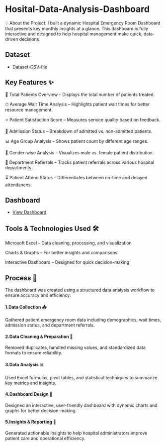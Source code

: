 # Hosital-Data-Analysis-Dashboard
💡 About the Project:  I built a dynamic Hospital Emergency Room Dashboard that presents key monthly insights at a glance. This dashboard is fully interactive and designed to help hospital management make quick, data-driven decisions

## Dataset
- <a href= "https://github.com/AniruddhTiwari532/Hosital-Data-Analysis-Dashboard/blob/main/Hospital%20Emergency%20Room%20Data.csv">Dataset-CSV-file</a>

## Key Features ✨

📌 Total Patients Overview – Displays the total number of patients treated.

⏱ Average Wait Time Analysis – Highlights patient wait times for better resource management.

⭐ Patient Satisfaction Score – Measures service quality based on feedback.

🧾 Admission Status – Breakdown of admitted vs. non-admitted patients.

📊 Age Group Analysis – Shows patient count by different age ranges.

🧍 Gender-wise Analysis – Visualizes male vs. female patient distribution.

🏥 Department Referrals – Tracks patient referrals across various hospital departments.

⏳ Patient Attend Status – Differentiates between on-time and delayed attendances.

## Dashboard
- <a href= "https://github.com/AniruddhTiwari532/Hosital-Data-Analysis-Dashboard/blob/main/Screenshot%202025-09-05%20200839.png">View Dashboard</a>

## Tools & Technologies Used 🛠

Microsoft Excel – Data cleaning, processing, and visualization

Charts & Graphs – For better insights and comparisons

Interactive Dashboard – Designed for quick decision-making

## Process 🔄

The dashboard was created using a structured data analysis workflow to ensure accuracy and efficiency:

#### 1.Data Collection 📥

Gathered patient emergency room data including demographics, wait times, admission status, and department referrals.

#### 2.Data Cleaning & Preparation 🧹

Removed duplicates, handled missing values, and standardized data formats to ensure reliability.

#### 3.Data Analysis 📊

Used Excel formulas, pivot tables, and statistical techniques to summarize key metrics and insights.

#### 4.Dashboard Design 🎨

Designed an interactive, user-friendly dashboard with dynamic charts and graphs for better decision-making.

#### 5.Insights & Reporting 📑

Generated actionable insights to help hospital administrators improve patient care and operational efficiency.
